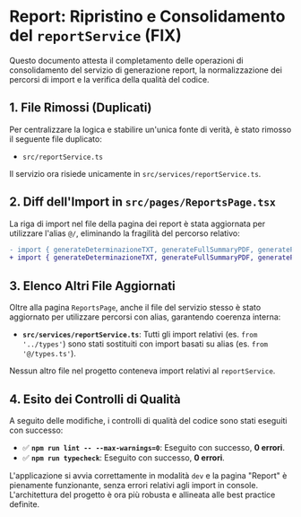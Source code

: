 # Report: Ripristino e Consolidamento del `reportService` (FIX)

Questo documento attesta il completamento delle operazioni di consolidamento del servizio di generazione report, la normalizzazione dei percorsi di import e la verifica della qualità del codice.

## 1. File Rimossi (Duplicati)

Per centralizzare la logica e stabilire un'unica fonte di verità, è stato rimosso il seguente file duplicato:

-   `src/reportService.ts`

Il servizio ora risiede unicamente in `src/services/reportService.ts`.

## 2. Diff dell'Import in `src/pages/ReportsPage.tsx`

La riga di import nel file della pagina dei report è stata aggiornata per utilizzare l'alias `@/`, eliminando la fragilità del percorso relativo:

```diff
- import { generateDeterminazioneTXT, generateFullSummaryPDF, generateFADXLS } from '../services/reportService.ts';
+ import { generateDeterminazioneTXT, generateFullSummaryPDF, generateFADXLS } from '@/services/reportService';

```

## 3. Elenco Altri File Aggiornati

Oltre alla pagina `ReportsPage`, anche il file del servizio stesso è stato aggiornato per utilizzare percorsi con alias, garantendo coerenza interna:

-   **`src/services/reportService.ts`**: Tutti gli import relativi (es. `from '../types'`) sono stati sostituiti con import basati su alias (es. `from '@/types.ts'`).

Nessun altro file nel progetto conteneva import relativi al `reportService`.

## 4. Esito dei Controlli di Qualità

A seguito delle modifiche, i controlli di qualità del codice sono stati eseguiti con successo:

-   ✅ **`npm run lint -- --max-warnings=0`**: Eseguito con successo, **0 errori**.
-   ✅ **`npm run typecheck`**: Eseguito con successo, **0 errori**.

L'applicazione si avvia correttamente in modalità `dev` e la pagina "Report" è pienamente funzionante, senza errori relativi agli import in console. L'architettura del progetto è ora più robusta e allineata alle best practice definite.